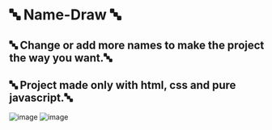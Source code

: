 # 🔤 Name-Draw 🔤
## 🔤 Change or add more names to make the project the way you want.🔤
## 🔤 Project made only with html, css and pure javascript.🔤
![image](https://user-images.githubusercontent.com/94203956/183308806-660a21ff-d69b-43b9-86bf-ab4723651515.png)
![image](https://user-images.githubusercontent.com/94203956/183308827-1b1293e8-9b6f-4a10-b77e-dd44e7e75367.png)

